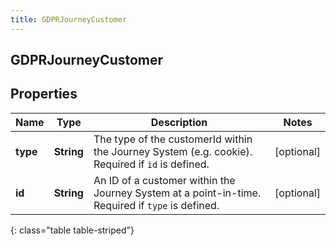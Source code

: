 ```yaml
---
title: GDPRJourneyCustomer
---
```

## GDPRJourneyCustomer


## Properties

| Name | Type | Description | Notes |
| ------------ | ------------- | ------------- | ------------- |
| **type** | <!----><!---->**String**<!----> | The type of the customerId within the Journey System (e.g. cookie). Required if `id` is defined. |  [optional] |
| **id** | <!----><!---->**String**<!----> | An ID of a customer within the Journey System at a point-in-time. Required if `type` is defined. |  [optional] |
{: class="table table-striped"}



